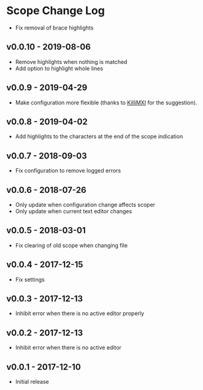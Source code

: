 # Scope Change Log

- Fix removal of brace highlights

## v0.0.10 - 2019-08-06

- Remove highlights when nothing is matched
- Add option to highlight whole lines

## v0.0.9 - 2019-04-29

- Make configuration more flexible (thanks to [KilliMXI](https://github.com/KillyMXI) for the suggestion).

## v0.0.8 - 2019-04-02

- Add highlights to the characters at the end of the scope indication

## v0.0.7 - 2018-09-03

- Fix configuration to remove logged errors

## v0.0.6 - 2018-07-26

- Only update when configuration change affects scoper
- Only update when current text editor changes

## v0.0.5 - 2018-03-01

- Fix clearing of old scope when changing file

## v0.0.4 - 2017-12-15

- Fix settings

## v0.0.3 - 2017-12-13

- Inhibit error when there is no active editor properly

## v0.0.2 - 2017-12-13

- Inhibit error when there is no active editor

## v0.0.1 - 2017-12-10

- Initial release
